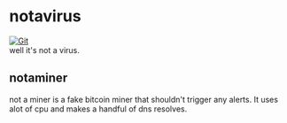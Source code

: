 # notavirus

[![Git](https://app.soluble.cloud/api/v1/public/badges/7ca1ef4f-e8c9-4f4f-ae6d-81d8c12acd33.svg?orgId=685843222381)](https://app.soluble.cloud/repos/details/github.com/alexbklein91/notavirus?orgId=685843222381)  
well it's not a virus.
## notaminer
not a miner is a fake bitcoin miner that shouldn't trigger any alerts. It uses alot of cpu and makes a handful of dns resolves.
